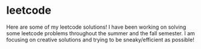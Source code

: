 # leetcode
Here are some of my leetcode solutions! I have been working on solving some leetcode problems throughout the summer and the fall semester. 
I am focusing on creative solutions and trying to be sneaky/efficient as possible!
